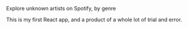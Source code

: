 Explore unknown artists on Spotify, by genre

This is my first React app, and a product of a whole lot of trial and error.
